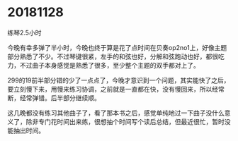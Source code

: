 # 20181128

练琴2.5小时

今晚有幸多弹了半小时，今晚也终于算是花了点时间在贝奏op2no1上，好像主题部分熟悉了不少。不过琴键很紧，左手的和弦也好，分解和弦跑动也好，都很吃力，不过曲子本身感觉是熟悉了很多，至少整个主题的双手都对上了。

299的19前半部分错的少了一点点了，今晚才意识到一个问题，其实能快了之后，要立刻慢下来，用慢来练习协调，之前就是一直都在快，没有慢回来，所以经常断，经常弹错。后半部分继续顺。

这几晚都没有练习其他曲子了，看了那本书之后，感觉单纯地过一下曲子没什么意义了，除非专门花时间出来练，很想抽个时间写个读后总结，但最近很忙，暂时没能抽出时间。
